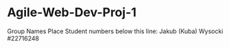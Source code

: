 # Agile-Web-Dev-Proj-1

Group Names
Place Student numbers below this line:
Jakub (Kuba) Wysocki #22716248
